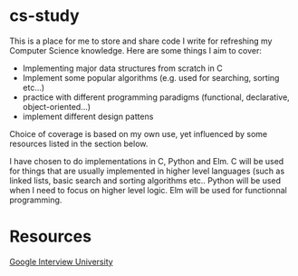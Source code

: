 # cs-study
This is a place for me to store and share code I write for refreshing my Computer Science knowledge.
Here are some things I aim to cover: 

- Implementing major data structures from scratch in C
- Implement some popular algorithms (e.g. used for searching, sorting etc...)
- practice with different programming paradigms (functional, declarative, object-oriented...)
- implement different design pattens

Choice of coverage is based on my own use, yet influenced by some resources listed in the section below.

I have chosen to do implementations in C, Python and Elm. C will be used for things that are usually implemented in higher level languages (such as linked lists, basic search and sorting algorithms etc.. Python will be used when I need to focus on higher level logic. Elm will be used for functionnal programming.	

# Resources

[Google Interview University](https://github.com/jwasham/google-interview-university)
